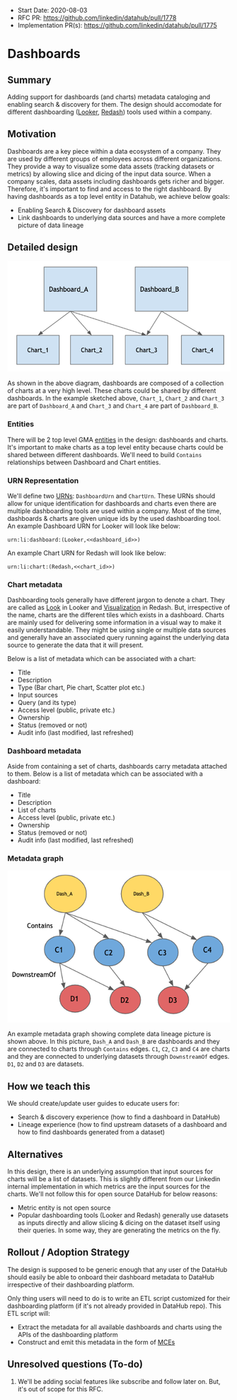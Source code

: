- Start Date: 2020-08-03
- RFC PR: https://github.com/linkedin/datahub/pull/1778
- Implementation PR(s): https://github.com/linkedin/datahub/pull/1775

# Dashboards

## Summary

Adding support for dashboards (and charts) metadata cataloging and enabling search & discovery for them.
The design should accomodate for different dashboarding ([Looker](https://looker.com/), [Redash](https://www.redash.io)) tools used within a company.

## Motivation

Dashboards are a key piece within a data ecosystem of a company. They are used by different groups of employees across different organizations.
They provide a way to visualize some data assets (tracking datasets or metrics) by allowing slice and dicing of the input data source.
When a company scales, data assets including dashboards gets richer and bigger. Therefore, it's important to find and access to the right dashboard.
By having dashboards as a top level entity in Datahub, we achieve below goals:

- Enabling Search & Discovery for dashboard assets
- Link dashboards to underlying data sources and have a more complete picture of data lineage

## Detailed design

![high level design](imgs/high_level_design.png)

As shown in the above diagram, dashboards are composed of a collection of charts at a very high level. These charts
could be shared by different dashboards. In the example sketched above, `Chart_1`, `Chart_2` and `Chart_3` are part of
`Dashboard_A` and `Chart_3` and `Chart_4` are part of `Dashboard_B`.

### Entities
There will be 2 top level GMA [entities](../../../what/entity.md) in the design: dashboards and charts.
It's important to make charts as a top level entity because charts could be shared between different dashboards.
We'll need to build `Contains` relationships between Dashboard and Chart entities.

### URN Representation
We'll define two [URNs](../../../what/urn.md): `DashboardUrn` and `ChartUrn`.
These URNs should allow for unique identification for dashboards and charts even there are multiple dashboarding tools
are used within a company. Most of the time, dashboards & charts are given unique ids by the used dashboarding tool.
An example Dashboard URN for Looker will look like below:
```
urn:li:dashboard:(Looker,<<dashboard_id>>)
```
An example Chart URN for Redash will look like below:
```
urn:li:chart:(Redash,<<chart_id>>)
```

### Chart metadata
Dashboarding tools generally have different jargon to denote a chart.
They are called as [Look](https://docs.looker.com/exploring-data/saving-and-editing-looks) in Looker 
and [Visualization](https://redash.io/help/user-guide/visualizations/visualization-types) in Redash.
But, irrespective of the name, charts are the different tiles which exists in a dashboard.
Charts are mainly used for delivering some information in a visual way to make it easily understandable.
They might be using single or multiple data sources and generally have an associated query running against
the underlying data source to generate the data that it will present.

Below is a list of metadata which can be associated with a chart:

- Title
- Description
- Type (Bar chart, Pie chart, Scatter plot etc.)
- Input sources
- Query (and its type)
- Access level (public, private etc.)
- Ownership
- Status (removed or not)
- Audit info (last modified, last refreshed)

### Dashboard metadata
Aside from containing a set of charts, dashboards carry metadata attached to them.
Below is a list of metadata which can be associated with a dashboard:

- Title
- Description
- List of charts
- Access level (public, private etc.)
- Ownership
- Status (removed or not)
- Audit info (last modified, last refreshed)

### Metadata graph

![dashboards_graph](imgs/dashboards_graph.png)

An example metadata graph showing complete data lineage picture is shown above.
In this picture, `Dash_A` and `Dash_B` are dashboards and they are connected to charts through `Contains` edges.
`C1`, `C2`, `C3` and `C4` are charts and they are connected to underlying datasets through `DownstreamOf` edges.
`D1`, `D2` and `D3` are datasets.

## How we teach this

We should create/update user guides to educate users for:
 - Search & discovery experience (how to find a dashboard in DataHub)
 - Lineage experience (how to find upstream datasets of a dashboard and how to find dashboards generated from a dataset)

## Alternatives

In this design, there is an underlying assumption that input sources for charts will be a list of datasets.
This is slightly different from our Linkedin internal implementation in which metrics are the input sources for the charts.
We'll not follow this for open source DataHub for below reasons: 
 - Metric entity is not open source
 - Popular dashboarding tools (Looker and Redash) generally use datasets as inputs directly and allow slicing & dicing 
 on the dataset itself using their queries. In some way, they are generating the metrics on the fly.

## Rollout / Adoption Strategy

The design is supposed to be generic enough that any user of the DataHub should easily be able
to onboard their dashboard metadata to DataHub irrespective of their dashboarding platform.

Only thing users will need to do is to write an ETL script customized for their 
dashboarding platform (if it's not already provided in DataHub repo). This ETL script will:
 - Extract the metadata for all available dashboards and charts using the APIs of the dashboarding platform
 - Construct and emit this metadata in the form of [MCEs](../../../what/mxe.md) 

## Unresolved questions (To-do)
 
1. We'll be adding social features like subscribe and follow later on. But, it's out of scope for this RFC.
